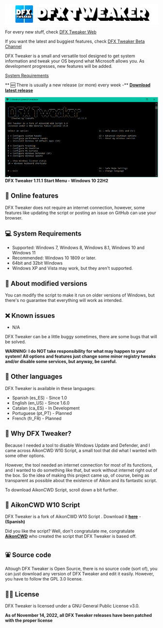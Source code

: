 ![](https://raw.githubusercontent.com/ivandfx/DFXTweaker/dfxtweakerweb/images/dfxilogo128.png)

For every new stuff, check [DFX Tweaker Web](https://ivandfx.github.io/DFXTweaker)

If you want the latest and buggiest features, check [DFX Tweaker Beta Channel](https://ivandfx.github.io/DFXTweaker/beta/index.html)

DFX Tweaker is a small and versatile tool designed to get system information and tweak your OS beyond what Microsoft allows you. As development progresses, new features will be added.

[System Requirements](https://github.com/ivandfx/DFXTweaker#-system-requirements)

** 🆕 There is usually a new release (or more) every week -** [**Download latest release**](https://github.com/ivandfx/DFXTweaker/releases/download/1.11.1/DFXTweaker1.11.1.vbs)

![](https://raw.githubusercontent.com/ivandfx/DFXTweaker/dfxtweakerweb/images/1.11.1en.png)
**DFX Tweaker 1.11.1 Start Menu - Windows 10 22H2**

## 🐇 Online features
DFX Tweaker does not require an internet connection, however, some features like updating the script or posting an issue on GitHub can use your browser.

## 💻 System Requirements
- Supported: Windows 7, Windows 8, Windows 8.1, Windows 10 and Windows 11
- Recommended: Windows 10 1809 or later.
- 64bit and 32bit Windows
- Windows XP and Vista may work, but they aren't supported.

## 💱 About modified versions
You can modify the script to make it run on older versions of Windows, but there's no guarantee that everything will work as intended.

## ❌ Known issues
- N/A

DFX Tweaker can be a little buggy sometimes, there are some bugs that will be solved.

**WARNING: I do NOT take responsibility for what may happen to your system! All options and features just change some minor registry tweaks and/or disable some services, but anyway, be careful.**

## 🔆 Other languages
DFX Tweaker is available in these languages:
- Spanish (es_ES) - Since 1.0
- English (en_US) - Since 1.6.0
- Catalan (ca_ES) - In Development
- Portuguese (pt_PT) - Planned
- French (fr_FR) - Planned

## 🧀 Why DFX Tweaker?
Because I needed a tool to disable Windows Update and Defender, and I came across AikonCWD W10 Script, a small tool that did what I wanted with some other options.

However, the tool needed an internet connection for most of its functions, and I wanted to do something like that, but work without internet right out of the box. So the idea of making this project came up, of course, being as transparent as possible about the existence of Aikon and its fantastic script.

To download AikonCWD Script, scroll down a bit further.

## 🧭 AikonCWD W10 Script
DFX Tweaker is a fork of AikonCWD W10 Script . Download it [**here**](https://github.com/aikoncwd/win10script) - **(Spanish)**

Did you like the script? Well, don't congratulate me, congratulate [**AikonCWD**](https://github.com/aikoncwd) who created the script that DFX Tweaker is based off.

## ⛲ Source code
Altough DFX Tweaker is Open Source, there is no source code (sort of), you can just download any version of DFX Tweaker and edit it easily. However, you have to follow the GPL 3.0 license.

## 👨‍🎓 License
DFX Tweaker is licensed under a GNU General Public License v3.0.

**As of November 14, 2022, all DFX Tweaker releases have been patched with the proper license**
